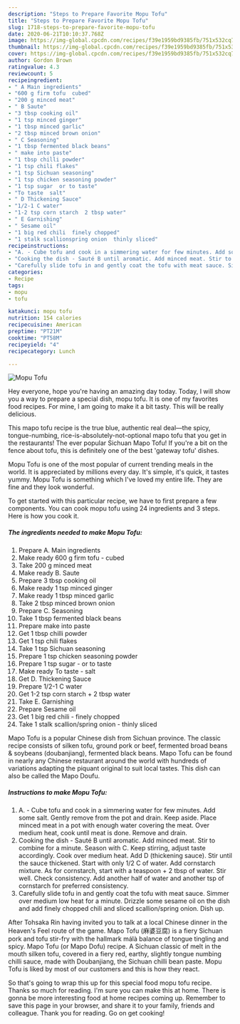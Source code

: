 ```yaml
---
description: "Steps to Prepare Favorite Mopu Tofu"
title: "Steps to Prepare Favorite Mopu Tofu"
slug: 1718-steps-to-prepare-favorite-mopu-tofu
date: 2020-06-21T10:10:37.768Z
image: https://img-global.cpcdn.com/recipes/f39e1959bd9385fb/751x532cq70/mopu-tofu-recipe-main-photo.jpg
thumbnail: https://img-global.cpcdn.com/recipes/f39e1959bd9385fb/751x532cq70/mopu-tofu-recipe-main-photo.jpg
cover: https://img-global.cpcdn.com/recipes/f39e1959bd9385fb/751x532cq70/mopu-tofu-recipe-main-photo.jpg
author: Gordon Brown
ratingvalue: 4.3
reviewcount: 5
recipeingredient:
- " A Main ingredients"
- "600 g firm tofu  cubed"
- "200 g minced meat"
- " B Saute"
- "3 tbsp cooking oil"
- "1 tsp minced ginger"
- "1 tbsp minced garlic"
- "2 tbsp minced brown onion"
- " C Seasoning"
- "1 tbsp fermented black beans"
- " make into paste"
- "1 tbsp chilli powder"
- "1 tsp chili flakes"
- "1 tsp Sichuan seasoning"
- "1 tsp chicken seasoning powder"
- "1 tsp sugar  or to taste"
- "To taste  salt"
- " D Thickening Sauce"
- "1/2-1 C water"
- "1-2 tsp corn starch  2 tbsp water"
- " E Garnishing"
- " Sesame oil"
- "1 big red chili  finely chopped"
- "1 stalk scallionspring onion  thinly sliced"
recipeinstructions:
- "A. - Cube tofu and cook in a simmering water for few minutes. Add some salt. Gently remove from the pot and drain. Keep aside. Place minced meat in a pot with enough water covering the meat. Over medium heat, cook until meat is done. Remove and drain."
- "Cooking the dish - Sauté B until aromatic. Add minced meat. Stir to combine for a minute. Season with C. Keep stirring, adjust taste accordingly. Cook over medium heat. Add D (thickening sauce). Stir until the sauce thickened. Start with only 1/2 C of water. Add cornstarch mixture. As for cornstarch, start with a teaspoon + 2 tbsp of water. Stir well. Check consistency. Add another half of water and another tsp of cornstarch for preferred consistency."
- "Carefully slide tofu in and gently coat the tofu with meat sauce. Simmer over medium low heat for a minute. Drizzle some sesame oil on the dish and add finely chopped chili and sliced scallion/spring onion. Dish up."
categories:
- Recipe
tags:
- mopu
- tofu

katakunci: mopu tofu 
nutrition: 154 calories
recipecuisine: American
preptime: "PT21M"
cooktime: "PT58M"
recipeyield: "4"
recipecategory: Lunch

---
```



![Mopu Tofu](https://img-global.cpcdn.com/recipes/f39e1959bd9385fb/751x532cq70/mopu-tofu-recipe-main-photo.jpg)

Hey everyone, hope you're having an amazing day today. Today, I will show you a way to prepare a special dish, mopu tofu. It is one of my favorites food recipes. For mine, I am going to make it a bit tasty. This will be really delicious.

This mapo tofu recipe is the true blue, authentic real deal—the spicy, tongue-numbing, rice-is-absolutely-not-optional mapo tofu that you get in the restaurants! The ever popular Sichuan Mapo Tofu! If you&#39;re a bit on the fence about tofu, this is definitely one of the best &#39;gateway tofu&#39; dishes.

Mopu Tofu is one of the most popular of current trending meals in the world. It is appreciated by millions every day. It's simple, it's quick, it tastes yummy. Mopu Tofu is something which I've loved my entire life. They are fine and they look wonderful.


To get started with this particular recipe, we have to first prepare a few components. You can cook mopu tofu using 24 ingredients and 3 steps. Here is how you cook it.

<!--inarticleads1-->

##### The ingredients needed to make Mopu Tofu:

1. Prepare  A. Main ingredients
1. Make ready 600 g firm tofu - cubed
1. Take 200 g minced meat
1. Make ready  B. Saute
1. Prepare 3 tbsp cooking oil
1. Make ready 1 tsp minced ginger
1. Make ready 1 tbsp minced garlic
1. Take 2 tbsp minced brown onion
1. Prepare  C. Seasoning
1. Take 1 tbsp fermented black beans
1. Prepare  make into paste
1. Get 1 tbsp chilli powder
1. Get 1 tsp chili flakes
1. Take 1 tsp Sichuan seasoning
1. Prepare 1 tsp chicken seasoning powder
1. Prepare 1 tsp sugar - or to taste
1. Make ready To taste - salt
1. Get  D. Thickening Sauce
1. Prepare 1/2-1 C water
1. Get 1-2 tsp corn starch + 2 tbsp water
1. Take  E. Garnishing
1. Prepare  Sesame oil
1. Get 1 big red chili - finely chopped
1. Take 1 stalk scallion/spring onion - thinly sliced


Mapo Tofu is a popular Chinese dish from Sichuan province. The classic recipe consists of silken tofu, ground pork or beef, fermented broad beans &amp; soybeans (doubanjiang), fermented black beans. Mapo Tofu can be found in nearly any Chinese restaurant around the world with hundreds of variations adapting the piquant original to suit local tastes. This dish can also be called the Mapo Doufu. 

<!--inarticleads2-->

##### Instructions to make Mopu Tofu:

1. A. - Cube tofu and cook in a simmering water for few minutes. Add some salt. Gently remove from the pot and drain. Keep aside. Place minced meat in a pot with enough water covering the meat. Over medium heat, cook until meat is done. Remove and drain.
1. Cooking the dish - Sauté B until aromatic. Add minced meat. Stir to combine for a minute. Season with C. Keep stirring, adjust taste accordingly. Cook over medium heat. Add D (thickening sauce). Stir until the sauce thickened. Start with only 1/2 C of water. Add cornstarch mixture. As for cornstarch, start with a teaspoon + 2 tbsp of water. Stir well. Check consistency. Add another half of water and another tsp of cornstarch for preferred consistency.
1. Carefully slide tofu in and gently coat the tofu with meat sauce. Simmer over medium low heat for a minute. Drizzle some sesame oil on the dish and add finely chopped chili and sliced scallion/spring onion. Dish up.


After Tohsaka Rin having invited you to talk at a local Chinese dinner in the Heaven&#39;s Feel route of the game. Mapo Tofu (麻婆豆腐) is a fiery Sichuan pork and tofu stir-fry with the hallmark málà balance of tongue tingling and spicy. Mapo Tofu (or Mapo Dofu) recipe. A Sichuan classic of melt in the mouth silken tofu, covered in a fiery red, earthy, slightly tongue numbing chilli sauce, made with Doubanjiang, the Sichuan chilli bean paste. Mopu Tofu is liked by most of our customers and this is how they react. 

So that's going to wrap this up for this special food mopu tofu recipe. Thanks so much for reading. I'm sure you can make this at home. There is gonna be more interesting food at home recipes coming up. Remember to save this page in your browser, and share it to your family, friends and colleague. Thank you for reading. Go on get cooking!
